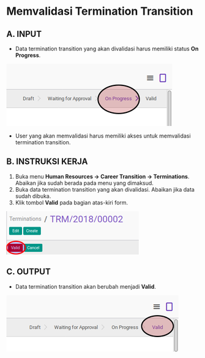 # Memvalidasi Termination Transition

## A. INPUT

* Data termination transition yang akan divalidasi harus memiliki status **On Progress**.

![](../../img/termination-transition/status-on-progress.png)

* User yang akan memvalidasi harus memiliki akses untuk memvalidasi termination transition.

## B. INSTRUKSI KERJA

1. Buka menu **Human Resources -> Career Transition -> Terminations**. Abaikan jika sudah berada pada menu yang dimaksud.
2. Buka data termination transition yang akan divalidasi. Abaikan jika data sudah dibuka.
3. Klik tombol **Valid** pada bagian atas-kiri form.

![](../../img/termination-transition/tombol-valid.png)

## C. OUTPUT

* Data termination transition akan berubah menjadi **Valid**.

![](../../img/termination-transition/status-valid.png)
